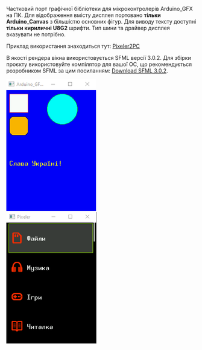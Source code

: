 Частковий порт графічної бібліотеки для мікроконтролерів Arduino_GFX на ПК. 
Для відображення вмісту дисплея портовано **тільки Arduino_Canvas** з більшістю основних фігур.
Для виводу тексту доступні **тільки кириличні U8G2** шрифти.
Тип шини та драйвер дисплея вказувати не потрібно.

Приклад використання знаходиться тут: [Pixeler2PC](https://github.com/Kolodieiev/perfect_console/tree/main/Pixeler2PC)

В якості рендера вікна використовується SFML версії 3.0.2. 
Для збірки проєкту використовуйте компілятор для вашої ОС, що рекомендується розробником SFML за цим посиланням: [Download SFML 3.0.2](https://www.sfml-dev.org/download/sfml/3.0.2/).

![alt text](image/Arduino_GFX2PC.png)<br>
![alt text](image/Pixeler2PC.png)